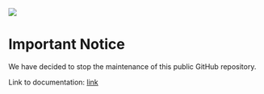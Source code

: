 ![](https://img.shields.io/badge/STATUS-NOT%20CURRENTLY%20MAINTAINED-red.svg?longCache=true&style=flat)

# Important Notice
We have decided to stop the maintenance of this public GitHub repository.

Link to documentation: [link](https://help.hana.ondemand.com/help/frameset.htm?0b94bf7eb8ff4c8c8d653ff18ea7bc12.html)
